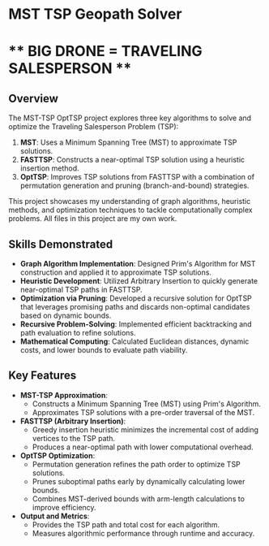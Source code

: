 # **MST TSP Geopath Solver**

# ** BIG DRONE = TRAVELING SALESPERSON **

## **Overview**
The MST-TSP OptTSP project explores three key algorithms to solve and optimize the Traveling Salesperson Problem (TSP):

1. **MST**: Uses a Minimum Spanning Tree (MST) to approximate TSP solutions.
2. **FASTTSP**: Constructs a near-optimal TSP solution using a heuristic insertion method.
3. **OptTSP**: Improves TSP solutions from FASTTSP with a combination of permutation generation and pruning (branch-and-bound) strategies.

This project showcases my understanding of graph algorithms, heuristic methods, and optimization techniques to tackle computationally complex problems. All files in this project are my own work.

## **Skills Demonstrated**
- **Graph Algorithm Implementation**: Designed Prim's Algorithm for MST construction and applied it to approximate TSP solutions.
- **Heuristic Development**: Utilized Arbitrary Insertion to quickly generate near-optimal TSP paths in FASTTSP.
- **Optimization via Pruning**: Developed a recursive solution for OptTSP that leverages promising paths and discards non-optimal candidates based on dynamic bounds.
- **Recursive Problem-Solving**: Implemented efficient backtracking and path evaluation to refine solutions.
- **Mathematical Computing**: Calculated Euclidean distances, dynamic costs, and lower bounds to evaluate path viability.

## **Key Features**
- **MST-TSP Approximation**:
  - Constructs a Minimum Spanning Tree (MST) using Prim's Algorithm.
  - Approximates TSP solutions with a pre-order traversal of the MST.
- **FASTTSP (Arbitrary Insertion)**:
  - Greedy insertion heuristic minimizes the incremental cost of adding vertices to the TSP path.
  - Produces a near-optimal path with lower computational overhead.
- **OptTSP Optimization**:
  - Permutation generation refines the path order to optimize TSP solutions.
  - Prunes suboptimal paths early by dynamically calculating lower bounds.
  - Combines MST-derived bounds with arm-length calculations to improve efficiency.
- **Output and Metrics**:
  - Provides the TSP path and total cost for each algorithm.
  - Measures algorithmic performance through runtime and accuracy.
